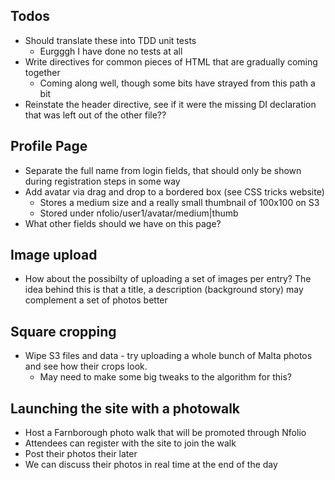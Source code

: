 ## Todos

- Should translate these into TDD unit tests
  - Eurgggh I have done no tests at all 
- Write directives for common pieces of HTML that are gradually coming together
  - Coming along well, though some bits have strayed from this path a bit
- Reinstate the header directive, see if it were the missing DI declaration that was left out of the other file??

## Profile Page

- Separate the full name from login fields, that should only be shown during registration steps in some way
- Add avatar via drag and drop to a bordered box (see CSS tricks website)
  - Stores a medium size and a really small thumbnail of 100x100 on S3
  - Stored under nfolio/user1/avatar/medium|thumb
- What other fields should we have on this page?

## Image upload

- How about the possibilty of uploading a set of images per entry? The idea behind this is that a title, a description (background story) may complement a set of photos better

## Square cropping

- Wipe S3 files and data - try uploading a whole bunch of Malta photos and see how their crops look.
  - May need to make some big tweaks to the algorithm for this?
  
## Launching the site with a photowalk

- Host a Farnborough photo walk that will be promoted through Nfolio
- Attendees can register with the site to join the walk
- Post their photos their later
- We can discuss their photos in real time at the end of the day


